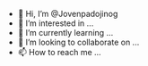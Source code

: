 - 👋 Hi, I’m @Jovenpadojinog
- 👀 I’m interested in ...
- 🌱 I’m currently learning ...
- 💞️ I’m looking to collaborate on ...
- 📫 How to reach me ...

<!---
Jovenpadojinog/Jovenpadojinog is a ✨ special ✨ repository because its `README.md` (this file) appears on your GitHub profile.
You can click the Preview link to take a look at your changes.
--->
